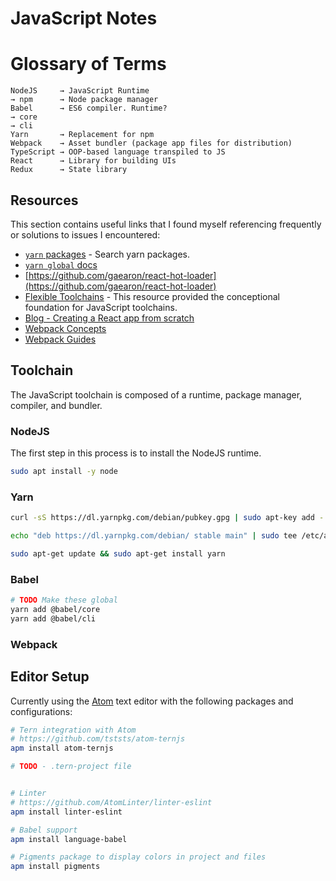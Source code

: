 # JavaScript Notes

# Glossary of Terms

```
NodeJS     → JavaScript Runtime
→ npm      → Node package manager
Babel      → ES6 compiler. Runtime?
→ core
→ cli
Yarn       → Replacement for npm
Webpack    → Asset bundler (package app files for distribution)
TypeScript → OOP-based language transpiled to JS
React      → Library for building UIs
Redux      → State library
```

## Resources

This section contains useful links that I found myself referencing frequently or solutions to issues I encountered:

- [`yarn` packages](https://yarnpkg.com/en/packages) - Search yarn packages.
- [`yarn global` docs](https://yarnpkg.com/lang/en/docs/cli/global/)
- [https://github.com/gaearon/react-hot-loader](https://github.com/gaearon/react-hot-loader)
- [Flexible Toolchains](https://reactjs.org/docs/create-a-new-react-app.html#more-flexible-toolchains) - This resource provided the conceptional foundation for JavaScript toolchains.
- [Blog  - Creating a React app from scratch](https://blog.usejournal.com/creating-a-react-app-from-scratch-f3c693b84658)
- [Webpack Concepts](https://webpack.js.org/concepts)
- [Webpack Guides](https://webpack.js.org/guides)

## Toolchain

The JavaScript toolchain is composed of a runtime, package manager, compiler, and bundler.

### NodeJS

The first step in this process is to install the NodeJS runtime.

```bash
sudo apt install -y node
```

### Yarn
```bash
curl -sS https://dl.yarnpkg.com/debian/pubkey.gpg | sudo apt-key add -

echo "deb https://dl.yarnpkg.com/debian/ stable main" | sudo tee /etc/apt/sources.list.d/yarn.list

sudo apt-get update && sudo apt-get install yarn
```

### Babel
```bash
# TODO Make these global
yarn add @babel/core
yarn add @babel/cli
```

### Webpack

## Editor Setup
Currently using the [Atom](https://atom.io/) text editor with the following packages and configurations:

```bash
# Tern integration with Atom
# https://github.com/tststs/atom-ternjs
apm install atom-ternjs

# TODO - .tern-project file


# Linter
# https://github.com/AtomLinter/linter-eslint
apm install linter-eslint

# Babel support
apm install language-babel

# Pigments package to display colors in project and files
apm install pigments
```
